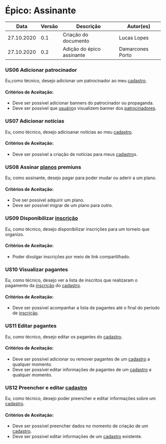# Épico: Assinante

<table class="table table-striped border">
    <thead>
        <th>Data</th> 
        <th>Versão </th> 
        <th>Descrição</th> 
        <th>Autor(es)</th>
    </thead>
    <tbody>
        <tr>
            <td> 27.10.2020 </td>
            <td>  0.1   </td>
            <td> Criação do documento</td>
            <td> Lucas Lopes </td>
        </tr>
        <tr>
            <td> 27.10.2020 </td>
            <td>  0.2   </td>
            <td> Adição do épico assinante</td>
            <td> Damarcones Porto </td>
    </tbody>
</table>

### US06 Adicionar patrocinador
Eu,como técnico, desejo adicionar um patrocinador ao meu <a href="../../modelagem/lexico/#cadastrar">cadastro</a>.

#### Critérios de Aceitação:
- Deve ser possível adicionar banners do patrocinador ou propaganda.
- Deve ser possível que <a href="../../modelagem/lexico/#usuario">usuário</a>s visualizem banner dos <a href="../../modelagem/lexico/#patrocinadores">patrocinadores</a>.  

### US07 Adicionar notícias
Eu, como técnico, desejo adicioanar notícias ao meu <a href="../../modelagem/lexico/#cadastrar">cadastro</a>.

#### Critérios de Aceitação:
- Deve ser possível a criação de notícias para meus <a href="../../modelagem/lexico/#cadastrar">cadastro</a>s.

### US08 Assinar <a href="../../modelagem/lexico/#planos">planos</a> premiuns
Eu, como assinante, desejo pagar para poder mudar ou aderir a um plano. 

#### Critérios de Aceitação:
- Dve ser possível adquirir um plano.
- Deve ser possível migrar de um plano para outro.

### US09 Disponibilizar <a href="../../modelagem/lexico/#inscrição">inscrição</a>
Eu, como técnico, desejo disponibilizar inscrições para um torneio que organizo. 

#### Critérios de Aceitação:
- Poder divulgar inscrições por meio de link compartilhado.

### US10 Visualizar pagantes
Eu, como técnico, desejo ver a lista de inscritos que realizaram o pagamento da <a href="../../modelagem/lexico/#inscrição">inscrição</a> do <a href="../../modelagem/lexico/#cadastrar">cadastro</a>.

#### Critérios de Aceitação:
- Deve ser possível acompanhar a lista de pagantes até o final do período de <a href="../../modelagem/lexico/#inscrição">inscrição</a>.

### US11 Editar pagantes 
Eu, como técnico, desejo editar os pagantes do <a href="../../modelagem/lexico/#cadastrar">cadastro</a>.

#### Critérios de Aceitação:
- Deve ser possível adicionar ou remover pagantes de um <a href="../../modelagem/lexico/#cadastrar">cadastro</a> a qualquer momento.
- Deve ser possível editar informações de pagantes de um <a href="../../modelagem/lexico/#cadastrar">cadastro</a> a qualquer momento. 

### US12 Preencher e editar <a href="../../modelagem/lexico/#cadastrar">cadastro</a>
Eu, como técnico, desejo poder preencher e editar informações sobre um <a href="../../modelagem/lexico/#cadastrar">cadastro</a>.

#### Critérios de Aceitação:
- Deve ser possível preencher dados no momento de criação de um <a href="../../modelagem/lexico/#cadastrar">cadastro</a>.
- Deve ser possível editar informações de um <a href="../../modelagem/lexico/#cadastrar">cadastro</a> existente.